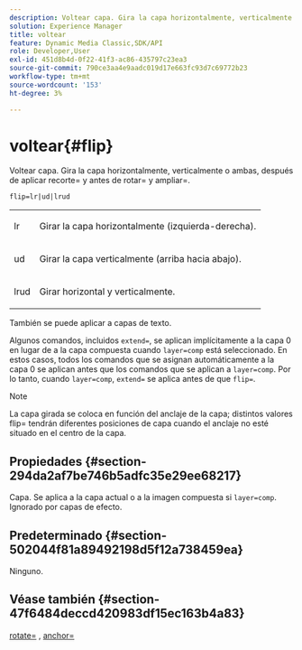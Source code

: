```yaml
---
description: Voltear capa. Gira la capa horizontalmente, verticalmente o ambas, después de aplicar recorte= y antes de rotar= y ampliar=.
solution: Experience Manager
title: voltear
feature: Dynamic Media Classic,SDK/API
role: Developer,User
exl-id: 451d8b4d-0f22-41f3-ac86-435797c23ea3
source-git-commit: 790ce3aa4e9aadc019d17e663fc93d7c69772b23
workflow-type: tm+mt
source-wordcount: '153'
ht-degree: 3%

---
```


# voltear{#flip}

Voltear capa. Gira la capa horizontalmente, verticalmente o ambas, después de aplicar recorte= y antes de rotar= y ampliar=.

`flip=lr|ud|lrud`

<table id="simpletable_072CA0E24B7146D48AEFD70E51E849C2"> 
 <tr class="strow"> 
  <td class="stentry"> <p> <span class="codeph"> lr </span> </p> </td> 
  <td class="stentry"> <p>Girar la capa horizontalmente (izquierda-derecha). </p> </td> 
 </tr> 
 <tr class="strow"> 
  <td class="stentry"> <p> <span class="codeph"> ud </span> </p> </td> 
  <td class="stentry"> <p>Girar la capa verticalmente (arriba hacia abajo). </p> </td> 
 </tr> 
 <tr class="strow"> 
  <td class="stentry"> <p> <span class="codeph"> lrud </span> </p> </td> 
  <td class="stentry"> <p>Girar horizontal y verticalmente. </p> </td> 
 </tr> 
</table>

También se puede aplicar a capas de texto.

Algunos comandos, incluidos `extend=`, se aplican implícitamente a la capa 0 en lugar de a la capa compuesta cuando `layer=comp` está seleccionado. En estos casos, todos los comandos que se asignan automáticamente a la capa 0 se aplican antes que los comandos que se aplican a `layer=comp`. Por lo tanto, cuando `layer=comp`, `extend=` se aplica antes de que `flip=`.

>[!NOTE]
>
>La capa girada se coloca en función del anclaje de la capa; distintos valores flip= tendrán diferentes posiciones de capa cuando el anclaje no esté situado en el centro de la capa.

## Propiedades {#section-294da2af7be746b5adfc35e29ee68217}

Capa. Se aplica a la capa actual o a la imagen compuesta si `layer=comp`. Ignorado por capas de efecto.

## Predeterminado {#section-502044f81a89492198d5f12a738459ea}

Ninguno.

## Véase también {#section-47f6484deccd420983df15ec163b4a83}

[rotate=](../../../../../is-api/http-ref/image-serving-api-ref/c-http-protocol-reference/c-command-reference/r-rotate.md#reference-12abb086635546ec9ec2e1a793dc1096) , [anchor=](../../../../../is-api/http-ref/image-serving-api-ref/c-http-protocol-reference/c-command-reference/r-anchor.md#reference-6661e548ab284b82828d8d94c8ddeb7c)
